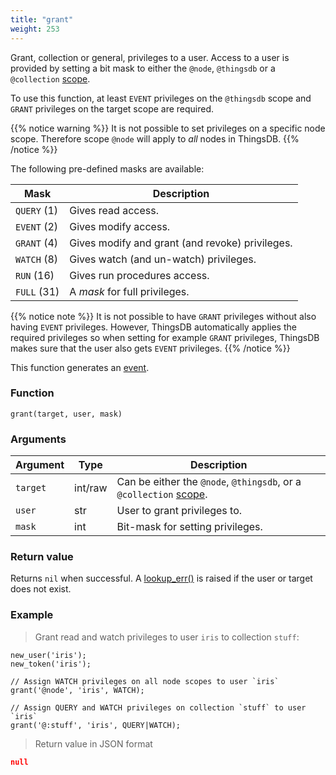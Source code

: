 ```yaml
---
title: "grant"
weight: 253
---
```


Grant, collection or general, privileges to a user. Access to a user is provided by setting
a bit mask to either the `@node`, `@thingsdb` or a `@collection`  [scope](../../overview/scopes).

To use this function, at least `EVENT` privileges on the `@thingsdb` scope and `GRANT` privileges on the target scope are required.

{{% notice warning %}}
It is not possible to set privileges on a specific node scope. Therefore scope `@node` will apply to *all* nodes in ThingsDB.
{{% /notice %}}

The following pre-defined masks are available:

Mask         | Description
------------ | -----------
`QUERY` (1)  | Gives read access.
`EVENT` (2)  | Gives modify access.
`GRANT` (4)  | Gives modify and grant (and revoke) privileges.
`WATCH` (8)  | Gives watch (and un-watch) privileges.
`RUN` (16)   | Gives run procedures access.
`FULL` (31)  | A *mask* for full privileges.

{{% notice note %}}
It is not possible to have `GRANT` privileges without also having `EVENT` privileges.
However, ThingsDB automatically applies the required privileges so when setting for example `GRANT` privileges, ThingsDB
makes sure that the user also gets `EVENT` privileges.
{{% /notice %}}

This function generates an [event](../../overview/events).

### Function

`grant(target, user, mask)`

### Arguments

Argument | Type | Description
-------- | ---- | -----------
`target` | int/raw | Can be either the `@node`, `@thingsdb`, or a `@collection` [scope](../../overview/scopes).
`user` | str | User to grant privileges to.
`mask` | int | Bit-mask for setting privileges.

### Return value

Returns `nil` when successful. A [lookup_err()](../../errors/lookup_err) is raised if the user or target
does not exist.

### Example

> Grant read and watch privileges to user `iris` to collection `stuff`:

```thingsdb,json_response,@t
new_user('iris');
new_token('iris');

// Assign WATCH privileges on all node scopes to user `iris`
grant('@node', 'iris', WATCH);

// Assign QUERY and WATCH privileges on collection `stuff` to user `iris`
grant('@:stuff', 'iris', QUERY|WATCH);
```

> Return value in JSON format

```json
null
```